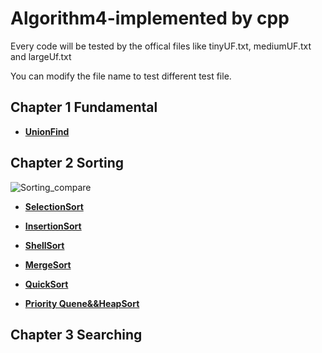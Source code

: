 # Algorithm4-implemented by cpp

Every code will be tested by the offical files like tinyUF.txt, mediumUF.txt and largeUf.txt  

You can modify the file name to test different test file.  


## Chapter 1 Fundamental  

+ [**UnionFind**](https://github.com/mental1104/Algorithm4-cpp/tree/master/1_5_UnionFind)  

## Chapter 2 Sorting  

![Sorting_compare](https://github.com/mental1104/Algorithm4-cpp/tree/master/img/Sort_compare.jpg)

+ [**SelectionSort**](https://github.com/mental1104/Algorithm4-cpp/tree/master/2_1_SelectionSort)  

+ [**InsertionSort**](https://github.com/mental1104/Algorithm4-cpp/tree/master/2_2_InsertionSort)  

+ [**ShellSort**](https://github.com/mental1104/Algorithm4-cpp/tree/master/2_3_ShellSort)  

+ [**MergeSort**](https://github.com/mental1104/Algorithm4-cpp/tree/master/2_4_MergeSort)  

+ [**QuickSort**](https://github.com/mental1104/Algorithm4-cpp/tree/master/2_5_QuickSort)  

+ [**Priority Quene&&HeapSort**](https://github.com/mental1104/Algorithm4-cpp/tree/master/2_7_HeapSort)  

## Chapter 3 Searching  




